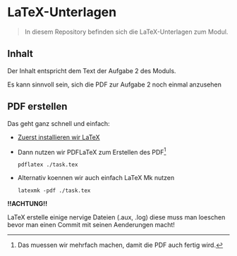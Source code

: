 # LaTeX-Unterlagen

> In diesem Repository befinden sich die LaTeX-Unterlagen zum Modul.

## Inhalt


Der Inhalt entspricht dem Text der Aufgabe 2 des Moduls.

Es kann sinnvoll sein, sich die PDF zur Aufgabe 2 noch einmal
anzusehen


## PDF erstellen


Das geht ganz schnell und einfach:

- [Zuerst installieren wir LaTeX](tug.org/texlive/)
- Dann nutzen wir PDFLaTeX zum Erstellen des PDF[^1] 

	`pdflatex ./task.tex`
- Alternativ koennen wir auch einfach LaTeX Mk nutzen 

	`latexmk -pdf ./task.tex`



**!!ACHTUNG!!**

LaTeX erstelle einige nervige Dateien (.aux, .log) diese muss man loeschen bevor
man einen Commit mit seinen Aenderungen macht!

[^1]: Das muessen wir mehrfach machen, damit die PDF auch fertig wird.
